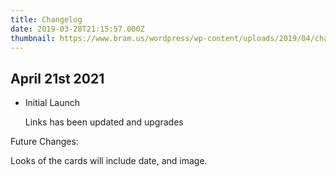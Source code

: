 ```yaml
---
title: Changelog
date: 2019-03-28T21:15:57.000Z
thumbnail: https://www.bram.us/wordpress/wp-content/uploads/2019/04/changelog.png
---
```

## April 21st 2021

* Initial Launch

  Links has been updated and upgrades



Future Changes:

Looks of the cards will include date, and image.